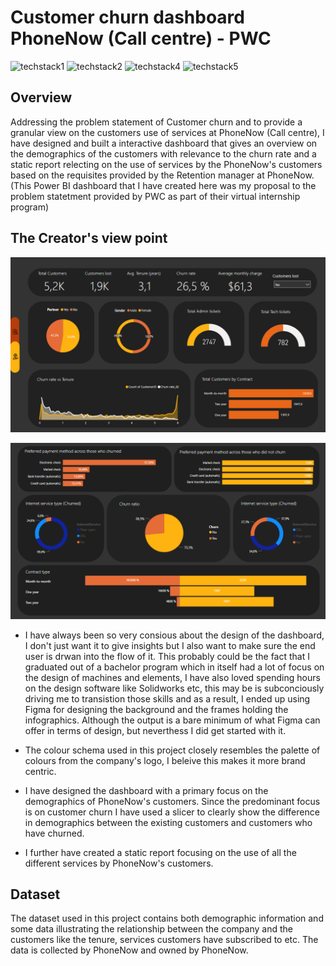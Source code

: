 # Customer churn dashboard PhoneNow (Call centre) - PWC

![techstack1](https://camo.githubusercontent.com/ecef4c543198952452b882c5551593f6c6a7f1f4a2b304d61b0d79ce7cbf1bad/68747470733a2f2f696d672e736869656c64732e696f2f62616467652f706f7765725f62692d4632433831313f7374796c653d666f722d7468652d6261646765266c6f676f3d706f7765726269266c6f676f436f6c6f723d626c61636b)
![techstack2](https://camo.githubusercontent.com/b0dd0c2b3bbe007ae4eef1f59c17c24ce53a334ad46bfdb80b5c841eaeccdde3/68747470733a2f2f696d672e736869656c64732e696f2f62616467652f6d61726b646f776e2d2532333030303030302e7376673f7374796c653d666f722d7468652d6261646765266c6f676f3d6d61726b646f776e266c6f676f436f6c6f723d7768697465)
![techstack4](https://camo.githubusercontent.com/a0089bc3cb81a201fafb501952309feba97e5062e0bda984b24d5906670bba12/68747470733a2f2f696d672e736869656c64732e696f2f62616467652f4d6963726f736f66745f506f776572506f696e742d4237343732413f7374796c653d666f722d7468652d6261646765266c6f676f3d6d6963726f736f66742d706f776572706f696e74266c6f676f436f6c6f723d7768697465)
![techstack5](https://camo.githubusercontent.com/db52c5df4148a599b44fd19c8ba820267d9a7d1ce7d441f957086caa91d29f93/68747470733a2f2f696d672e736869656c64732e696f2f62616467652f4669676d612d4632344531453f7374796c653d666f722d7468652d6261646765266c6f676f3d6669676d61266c6f676f436f6c6f723d7768697465)


## Overview

Addressing the problem statement of Customer churn and to provide a granular view on the customers use of services at PhoneNow (Call centre), I have designed and built a interactive dashboard that gives an overview on the demographics of the customers with relevance to the churn rate and a static report relecting on the use of services by the PhoneNow's customers based on the requisites provided by the Retention manager at PhoneNow. (This Power BI dashboard that I have created here was my proposal to the problem statetment provided by PWC as part of their virtual internship program)

## The Creator's view point

![PhoneNow churn demographics](https://github.com/SuryaNageshBabu/Customer-churn-dashboard---PhoneNow-Call-centre---PWC-/blob/main/Customer%20churn%20demographics.png)


![PhoneNow services dashboard](https://github.com/SuryaNageshBabu/Customer-churn-dashboard---PhoneNow-Call-centre---PWC-/blob/main/Customer%20retention%20services.png)

- I have always been so very consious about the design of the dashboard, I don't just want it to give insights but I also want to make sure the end user is drwan into the flow of it. This probably could be the fact that I graduated out of a bachelor program which in itself had a lot of focus on the design of machines and elements, I have also loved spending hours on the design software like Solidworks etc, this may be is subconciously driving me to transistion those skills and as a result, I ended up using Figma for designing the background and the frames holding the infographics. Although the output is a bare minimum of what Figma can offer in terms of design, but neverthess I did get started with it.

- The colour schema used in this project closely resembles the palette of colours from the company's logo, I beleive this makes it more brand centric.

- I have designed the dashboard with a primary focus on the demographics of PhoneNow's customers. Since the predominant focus is on customer churn I have used a slicer to clearly show the difference in demographics between the existing customers and customers who have churned.

- I further have created a static report focusing on the use of all the different services by PhoneNow's customers.

## Dataset 

The dataset used in this project contains both demographic information and some data illustrating the relationship between the company and the customers like the tenure, services customers have subscribed to etc. The data is collected by PhoneNow and owned by PhoneNow.

